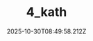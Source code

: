 ---
title: "4_kath"
description: ""
image: "/uploads/photos/1761814198207-4_kath.webp"
display: "/uploads/photos/1761814198207-4_kath-display.webp"
thumbnail: "/uploads/photos/1761814198207-4_kath-thumb.webp"
width: 6000
height: 4000
featured: false
date: 2025-10-30T08:49:58.212Z
order: 0
---